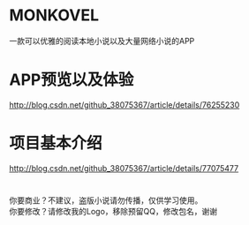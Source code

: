 # MONKOVEL
一款可以优雅的阅读本地小说以及大量网络小说的APP
# APP预览以及体验
http://blog.csdn.net/github_38075367/article/details/76255230
# 项目基本介绍
http://blog.csdn.net/github_38075367/article/details/77075477
#
你要商业？不建议，盗版小说请勿传播，仅供学习使用。<br/>
你要修改？请修改我的Logo，移除预留QQ，修改包名，谢谢
